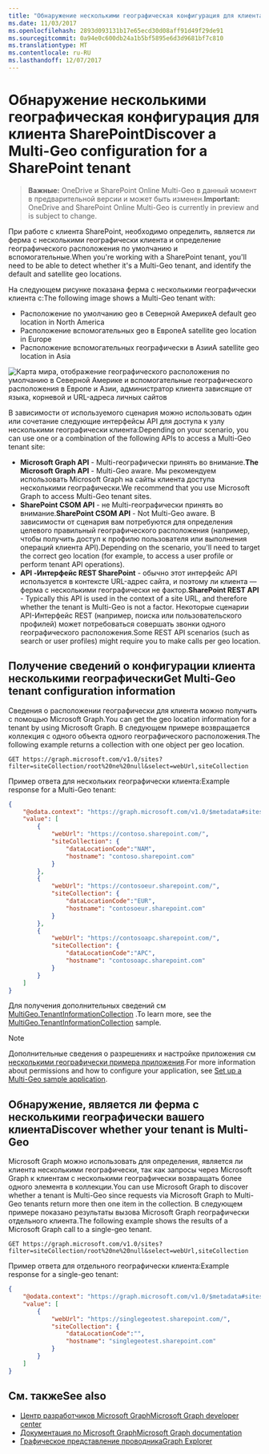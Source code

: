 ```yaml
---
title: "Обнаружение несколькими географическая конфигурация для клиента SharePoint"
ms.date: 11/03/2017
ms.openlocfilehash: 2893d093131b17e65ecd30d08aff91d49f29de91
ms.sourcegitcommit: 0a94e0c600db24a1b5bf5895e6d3d9681bf7c810
ms.translationtype: MT
ms.contentlocale: ru-RU
ms.lasthandoff: 12/07/2017
---
```

# <a name="discover-a-multi-geo-configuration-for-a-sharepoint-tenant"></a><span data-ttu-id="1f9f7-102">Обнаружение несколькими географическая конфигурация для клиента SharePoint</span><span class="sxs-lookup"><span data-stu-id="1f9f7-102">Discover a Multi-Geo configuration for a SharePoint tenant</span></span>

> <span data-ttu-id="1f9f7-103">**Важные:** OneDrive и SharePoint Online Multi-Geo в данный момент в предварительной версии и может быть изменен.</span><span class="sxs-lookup"><span data-stu-id="1f9f7-103">**Important:** OneDrive and SharePoint Online Multi-Geo is currently in preview and is subject to change.</span></span>

<span data-ttu-id="1f9f7-104">При работе с клиента SharePoint, необходимо определить, является ли ферма с несколькими географически клиента и определение географического расположения по умолчанию и вспомогательные.</span><span class="sxs-lookup"><span data-stu-id="1f9f7-104">When you're working with a SharePoint tenant, you'll need to be able to detect whether it's a Multi-Geo tenant, and identify the default and satellite geo locations.</span></span> 

<span data-ttu-id="1f9f7-105">На следующем рисунке показана ферма с несколькими географически клиента с:</span><span class="sxs-lookup"><span data-stu-id="1f9f7-105">The following image shows a Multi-Geo tenant with:</span></span>

- <span data-ttu-id="1f9f7-106">Расположение по умолчанию geo в Северной Америке</span><span class="sxs-lookup"><span data-stu-id="1f9f7-106">A default geo location in North America</span></span>
- <span data-ttu-id="1f9f7-107">Расположение вспомогательных geo в Европе</span><span class="sxs-lookup"><span data-stu-id="1f9f7-107">A satellite geo location in Europe</span></span>
- <span data-ttu-id="1f9f7-108">Расположение вспомогательных географически в Азии</span><span class="sxs-lookup"><span data-stu-id="1f9f7-108">A satellite geo location in Asia</span></span>

![Карта мира, отображение географического расположения по умолчанию в Северной Америке и вспомогательные географического расположения в Европе и Азии, администратор клиента зависящие от языка, корневой и URL-адреса личных сайтов](media/multigeo/multigeodiscovery_intro.png)

<span data-ttu-id="1f9f7-110">В зависимости от используемого сценария можно использовать один или сочетание следующие интерфейсы API для доступа к узлу несколькими географически клиента:</span><span class="sxs-lookup"><span data-stu-id="1f9f7-110">Depending on your scenario, you can use one or a combination of the following APIs to access a Multi-Geo tenant site:</span></span>

- <span data-ttu-id="1f9f7-111">**Microsoft Graph API** - Multi-географически принять во внимание.</span><span class="sxs-lookup"><span data-stu-id="1f9f7-111">**The Microsoft Graph API** - Multi-Geo aware.</span></span> <span data-ttu-id="1f9f7-112">Мы рекомендуем использовать Microsoft Graph на сайты клиента доступа несколькими географически.</span><span class="sxs-lookup"><span data-stu-id="1f9f7-112">We recommend that you use Microsoft Graph to access Multi-Geo tenant sites.</span></span> 
- <span data-ttu-id="1f9f7-113">**SharePoint CSOM API** - не Multi-географически принять во внимание.</span><span class="sxs-lookup"><span data-stu-id="1f9f7-113">**SharePoint CSOM API** - Not Multi-Geo aware.</span></span> <span data-ttu-id="1f9f7-114">В зависимости от сценария вам потребуются для определения целевого правильный географического расположения (например, чтобы получить доступ к профилю пользователя или выполнения операций клиента API).</span><span class="sxs-lookup"><span data-stu-id="1f9f7-114">Depending on the scenario, you'll need to target the correct geo location (for example, to access a user profile or perform tenant API operations).</span></span>
- <span data-ttu-id="1f9f7-115">**API -Интерфейс REST SharePoint** - обычно этот интерфейс API используется в контексте URL-адрес сайта, и поэтому ли клиента — ферма с несколькими географически не фактор.</span><span class="sxs-lookup"><span data-stu-id="1f9f7-115">**SharePoint REST API** - Typically this API is used in the context of a site URL, and therefore whether the tenant is Multi-Geo is not a factor.</span></span> <span data-ttu-id="1f9f7-116">Некоторые сценарии API-Интерфейс REST (например, поиска или пользовательского профилей) может потребоваться совершать звонки одного географического расположения.</span><span class="sxs-lookup"><span data-stu-id="1f9f7-116">Some REST API scenarios (such as search or user profiles) might require you to make calls per geo location.</span></span>

## <a name="get-multi-geo-tenant-configuration-information"></a><span data-ttu-id="1f9f7-117">Получение сведений о конфигурации клиента несколькими географически</span><span class="sxs-lookup"><span data-stu-id="1f9f7-117">Get Multi-Geo tenant configuration information</span></span>

<span data-ttu-id="1f9f7-118">Сведения о расположении географически для клиента можно получить с помощью Microsoft Graph.</span><span class="sxs-lookup"><span data-stu-id="1f9f7-118">You can get the geo location information for a tenant by using Microsoft Graph.</span></span> <span data-ttu-id="1f9f7-119">В следующем примере возвращается коллекция с одного объекта одного географического расположения.</span><span class="sxs-lookup"><span data-stu-id="1f9f7-119">The following example returns a collection with one object per geo location.</span></span>

```
GET https://graph.microsoft.com/v1.0/sites?filter=siteCollection/root%20ne%20null&select=webUrl,siteCollection
```

<span data-ttu-id="1f9f7-120">Пример ответа для нескольких географически клиента:</span><span class="sxs-lookup"><span data-stu-id="1f9f7-120">Example response for a Multi-Geo tenant:</span></span>
```JSON
{
    "@odata.context": "https://graph.microsoft.com/v1.0/$metadata#sites",
    "value": [
        {
            "webUrl": "https://contoso.sharepoint.com/",
            "siteCollection": {
                "dataLocationCode":"NAM",
                "hostname": "contoso.sharepoint.com"
            }
        },
        {
            "webUrl": "https://contosoeur.sharepoint.com/",
            "siteCollection": {
                "dataLocationCode":"EUR",
                "hostname": "contosoeur.sharepoint.com"
            }
        },
        {
            "webUrl": "https://contosoapc.sharepoint.com/",
            "siteCollection": {
                "dataLocationCode":"APC",
                "hostname": "contosoapc.sharepoint.com"
            }
        }
    ]
}
```

<span data-ttu-id="1f9f7-121">Для получения дополнительных сведений см [MultiGeo.TenantInformationCollection](https://github.com/SharePoint/PnP/tree/dev/Samples/MultiGeo.TenantInformationCollection) .</span><span class="sxs-lookup"><span data-stu-id="1f9f7-121">To learn more, see the [MultiGeo.TenantInformationCollection](https://github.com/SharePoint/PnP/tree/dev/Samples/MultiGeo.TenantInformationCollection) sample.</span></span>

> [!NOTE] 
> <span data-ttu-id="1f9f7-122">Дополнительные сведения о разрешениях и настройке приложения см [несколькими географически примера приложения](multigeo-sampleapplicationsetup.md).</span><span class="sxs-lookup"><span data-stu-id="1f9f7-122">For more information about permissions and how to configure your application, see [Set up a Multi-Geo sample application](multigeo-sampleapplicationsetup.md).</span></span>

## <a name="discover-whether-your-tenant-is-multi-geo"></a><span data-ttu-id="1f9f7-123">Обнаружение, является ли ферма с несколькими географически вашего клиента</span><span class="sxs-lookup"><span data-stu-id="1f9f7-123">Discover whether your tenant is Multi-Geo</span></span> 

<span data-ttu-id="1f9f7-124">Microsoft Graph можно использовать для определения, является ли клиента несколькими географически, так как запросы через Microsoft Graph к клиентам с несколькими географически возвращать более одного элемента в коллекции.</span><span class="sxs-lookup"><span data-stu-id="1f9f7-124">You can use Microsoft Graph to discover whether a tenant is Multi-Geo since requests via Microsoft Graph to Multi-Geo tenants return more then one item in the collection.</span></span> <span data-ttu-id="1f9f7-125">В следующем примере показано результаты вызова Microsoft Graph географически отдельного клиента.</span><span class="sxs-lookup"><span data-stu-id="1f9f7-125">The following example shows the results of a Microsoft Graph call to a single-geo tenant.</span></span>

<!-- Not sure where the output for a Multi-Geo tenant is. Provide a link? -->

```
GET https://graph.microsoft.com/v1.0/sites?filter=siteCollection/root%20ne%20null&select=webUrl,siteCollection
```

<span data-ttu-id="1f9f7-126">Пример ответа для отдельного географически клиента:</span><span class="sxs-lookup"><span data-stu-id="1f9f7-126">Example response for a single-geo tenant:</span></span>
```JSON
{
    "@odata.context": "https://graph.microsoft.com/v1.0/$metadata#sites",
    "value": [
        {
            "webUrl": "https://singlegeotest.sharepoint.com/",
            "siteCollection": {
                "dataLocationCode":"",
                "hostname": "singlegeotest.sharepoint.com"
            }
        }
    ]
}
```

## <a name="see-also"></a><span data-ttu-id="1f9f7-127">См. также</span><span class="sxs-lookup"><span data-stu-id="1f9f7-127">See also</span></span>

- [<span data-ttu-id="1f9f7-128">Центр разработчиков Microsoft Graph</span><span class="sxs-lookup"><span data-stu-id="1f9f7-128">Microsoft Graph developer center</span></span>](https://developer.microsoft.com/en-us/graph)
- [<span data-ttu-id="1f9f7-129">Документация по Microsoft Graph</span><span class="sxs-lookup"><span data-stu-id="1f9f7-129">Microsoft Graph documentation</span></span>](https://developer.microsoft.com/en-us/graph/docs/concepts/overview)
- [<span data-ttu-id="1f9f7-130">Графическое представление проводника</span><span class="sxs-lookup"><span data-stu-id="1f9f7-130">Graph Explorer</span></span>](https://developer.microsoft.com/en-us/graph/graph-explorer)
